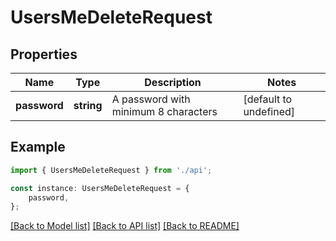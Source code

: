 # UsersMeDeleteRequest


## Properties

Name | Type | Description | Notes
------------ | ------------- | ------------- | -------------
**password** | **string** | A password with minimum 8 characters | [default to undefined]

## Example

```typescript
import { UsersMeDeleteRequest } from './api';

const instance: UsersMeDeleteRequest = {
    password,
};
```

[[Back to Model list]](../README.md#documentation-for-models) [[Back to API list]](../README.md#documentation-for-api-endpoints) [[Back to README]](../README.md)
